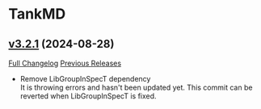 # TankMD

## [v3.2.1](https://github.com/Oppzippy/TankMD/tree/v3.2.1) (2024-08-28)
[Full Changelog](https://github.com/Oppzippy/TankMD/compare/v3.2.0...v3.2.1) [Previous Releases](https://github.com/Oppzippy/TankMD/releases)

- Remove LibGroupInSpecT dependency  
    It is throwing errors and hasn't been updated yet. This commit can be  
    reverted when LibGroupInSpecT is fixed.  

